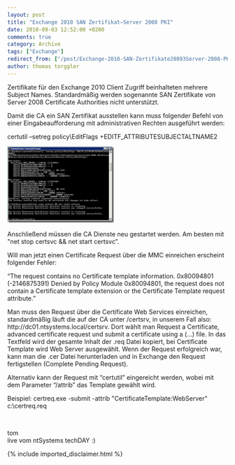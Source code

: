 ```yaml
---
layout: post
title: "Exchange 2010 SAN Zertifikat–Server 2008 PKI"
date: 2010-09-03 12:52:00 +0200
comments: true
category: Archive
tags: ["Exchange"]
redirect_from: ["/post/Exchange-2010-SAN-Zertifikate28093Server-2008-PKI", "/post/exchange-2010-san-zertifikate28093server-2008-pki"]
author: thomas torggler
---
```

<!-- more -->
<p>Zertifikate f&uuml;r den Exchange 2010 Client Zugriff beinhalteten mehrere Subject Names. Standardm&auml;&szlig;ig werden sogenannte SAN Zertifikate von Server 2008 Certificate Authorities nicht unterst&uuml;tzt.</p>
<p>Damit die CA ein SAN Zertifikat ausstellen kann muss folgender Befehl von einer Eingabeaufforderung mit administrativen Rechten ausgef&uuml;hrt werden:</p>
<p>certutil &ndash;setreg policy\EditFlags +EDITF_ATTRIBUTESUBJECTALTNAME2</p>
<p><a href="/assets/archive/image_262.png"><img style="background-image: none; border-bottom: 0px; border-left: 0px; margin: 0px; padding-left: 0px; padding-right: 0px; display: inline; border-top: 0px; border-right: 0px; padding-top: 0px" title="image" src="/assets/archive/image_thumb_260.png" border="0" alt="image" width="244" height="175" /></a></p>
<p>Anschlie&szlig;end m&uuml;ssen die CA Dienste neu gestartet werden. Am besten mit "net stop certsvc &amp;&amp; net start certsvc&rdquo;.</p>
<p>Will man jetzt einen Certificate Request &uuml;ber die MMC einreichen erscheint folgender Fehler:</p>
<p>&ldquo;The request contains no Certificate template information. 0x80094801 (-2146875391) Denied by Policy Module 0x80094801, the request does not contain a Certificate template extension or the Certificate Template request attribute.&rdquo;</p>
<p>Man muss den Request &uuml;ber die Certificate Web Services einreichen, standardm&auml;&szlig;ig l&auml;uft die auf der CA unter /certsrv, in unserem Fall also: http://dc01.ntsystems.local/certsrv. Dort w&auml;hlt man Request a Certificate, advanced certificate request und submit a certificate using a (&hellip;) file. In das Textfeld wird der gesamte Inhalt der .req Datei kopiert, bei Certificate Template wird Web Server ausgew&auml;hlt. Wenn der Request erfolgreich war, kann man die .cer Datei herunterladen und in Exchange den Request fertigstellen (Complete Pending Request).</p>
<p>Alternativ kann der Request mit &ldquo;certutil&rdquo; eingereicht werden, wobei mit dem Parameter &ldquo;/attrib&rdquo; das Template gew&auml;hlt wird.</p>
<p>Beispiel: certreq.exe -submit -attrib "CertificateTemplate:WebServer" c:\certreq.req</p>
<p>&nbsp;</p>
<p>tom<br />live vom ntSystems techDAY :)</p>
{% include imported_disclaimer.html %}
